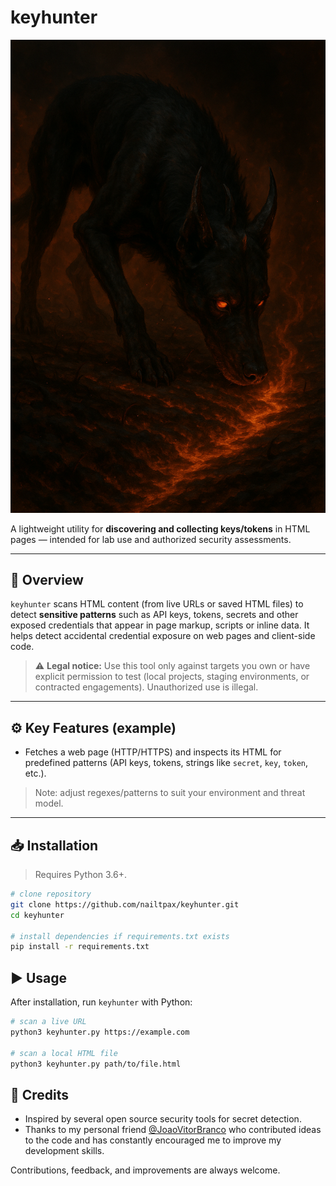 # keyhunter

![Hunt. Seek. Find](images/keyhunterdog.png)


A lightweight utility for **discovering and collecting keys/tokens** in HTML pages — intended for lab use and authorized security assessments.  

---

## 🔎 Overview

`keyhunter` scans HTML content (from live URLs or saved HTML files) to detect **sensitive patterns** such as API keys, tokens, secrets and other exposed credentials that appear in page markup, scripts or inline data. It helps detect accidental credential exposure on web pages and client-side code.

> ⚠️ **Legal notice:** Use this tool only against targets you own or have explicit permission to test (local projects, staging environments, or contracted engagements). Unauthorized use is illegal.

---

## ⚙️ Key Features (example)

- Fetches a web page (HTTP/HTTPS) and inspects its HTML for predefined patterns (API keys, tokens, strings like `secret`, `key`, `token`, etc.).  

> Note: adjust regexes/patterns to suit your environment and threat model.

---

## 📥 Installation

> Requires Python 3.6+.

```bash
# clone repository
git clone https://github.com/nailtpax/keyhunter.git
cd keyhunter

# install dependencies if requirements.txt exists
pip install -r requirements.txt
```

## ▶️ Usage

After installation, run `keyhunter` with Python:

```bash
# scan a live URL
python3 keyhunter.py https://example.com

# scan a local HTML file
python3 keyhunter.py path/to/file.html
```
## 🙏 Credits

- Inspired by several open source security tools for secret detection.
- Thanks to my personal friend [@JoaoVitorBranco](https://github.com/JoaoVitorBranco) who contributed ideas to the code and has constantly encouraged me to improve my development skills.

Contributions, feedback, and improvements are always welcome.